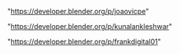 "https://developer.blender.org/p/joaovicpe"

"https://developer.blender.org/p/kunalankleshwar"

"https://developer.blender.org/p/frankdigital01"

 
